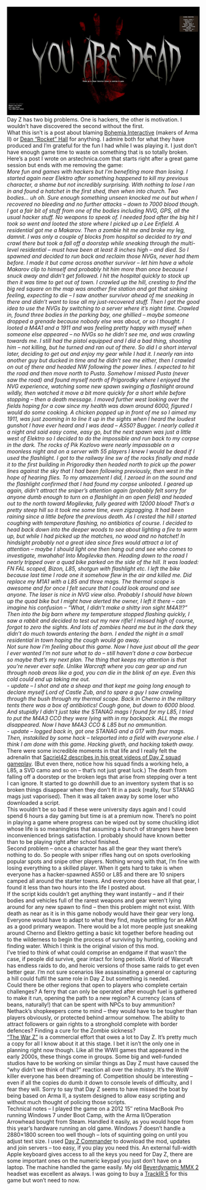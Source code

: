 ![Death Screen for Day Z](assets/dayzyouaredeadpvp.jpg)  
Day Z has two big problems. One is hackers, the other is motivation. I wouldn’t have discovered the second without the first.  
 What this isn’t is a post about blaming [Bohemia Interactive](http://www.bistudio.com/ "Bohemia Interactive") (makers of Arma II) or [Dean “Rocket” Hall](http://www.rockpapershotgun.com/tag/dean-rocket-hall/ "Rock Paper Shotgun") for anything. I admire both for what they have produced and I’m grateful for the fun I had while I was playing it. I just don’t have enough game time to waste on something that is so totally broken.  
 Here’s a post I wrote on arstechnica.com that starts right after a great game session but ends with me removing the game:  
 _More fun and games with hackers but I’m benefiting more than losing. I started again near Elektro after something happened to kill my previous character, a shame but not incredibly surprising. With nothing to lose I ran in and found a hatchet in the first shed, then when into church. Two bodies… uh oh. Sure enough something unseen knocked me out but when I recovered no bleeding and no further attacks – down to 7000 blood though. I got a fair bit of stuff from one of the bodies including NVG, GPS, all the usual hacker stuff. No weapons to speak of. I needed food after the big hit I took so went and looted the store where I picked up a Lee Enfield. A residential got me a Makarov. Then a zombie hit me and broke my leg, damnit. I was only a couple of blocks from hospital so decided to try and crawl there but took a fall off a doorstep while sneaking through the multi-level residential – must have been at least 8 inches high – and died. So I spawned and decided to run back and reclaim those NVGs, never had them before. I made it but came across another survivor – let him have a whole Makarov clip to himself and probably hit him more than once because I snuck away and didn’t get followed. I hit the hospital quickly to stock up then it was time to get out of town. I crawled up the hill, cresting to find the big red square on the map was another fire station and got that sinking feeling, expecting to die – I saw another survivor ahead of me sneaking in there and didn’t want to lose all my just-recovered stuff. Then I got the good idea to use the NVGs by switching to a server where it’s night time. Crawled in, found three bodies in the parking bay, one ghillied – maybe someone dropped a grenade because nobody else was about, or so I thought. I looted a M4A1 and a 1911 and was feeling pretty happy with myself when someone else appeared – no NVGs so he didn’t see me, and was crawling towards me. I still had the pistol equipped and I did a bad thing, shooting him – not killing, but he turned and ran out of there. So did I a short interval later, deciding to get out and enjoy my gear while I had it. I nearly ran into another guy but ducked in time and he didn’t see me either, then I crawled on out of there and headed NW following the power lines. I expected to hit the road and then move north to Pusta. Somehow I missed Pusta (never saw the road) and found myself north of Prigorodky where I enjoyed the NVG experience, watching some new spawn swinging a flashlight around wildly, then watched it move a bit more quickly for a short while before stopping – then a death message. I moved further west looking over the fields hoping for a cow since my health was down around 6000, figured I would do some cooking. A chicken popped up in front of me so I aimed my 1911, was just zooming in to line it up in the sights when I heard the loudest gunshot I have ever heard and I was dead – AS50? Bugger. I nearly called it a night and said easy come, easy go, but the next spawn was just a little west of Elektro so I decided to do the impossible and run back to my corpse in the dark. The rocks of Pik Kozlovo were nearly impassable on a moonless night and on a server with 55 players I knew I would be dead if I used the flashlight. I got to the railway line sw of the rocks finally and made it to the first building in Prigorodky then headed north to pick up the power lines against the sky that I had been following previously, then west in the hope of hearing flies. To my amazement I did, I zeroed in on the sound and the flashlight confirmed that I had found my corpse unlooted. I geared up again, didn’t attract the sniper’s attention again (probably felt sorry for anyone dumb enough to turn on a flashlight in an open field) and headed out to the north toward Mogilevka, fully geared with 12000 blood! That’s a pretty steep hill so it took me some time, even zigzagging. It had been raining since a little before the previous death. As I crested the hill I started coughing with temperature flashing, no antibiotics of course. I decided to head back down into the deeper woods to see about lighting a fire to warm up, but while I had picked up the matches, no wood and no hatchet! In hindsight probably not a great idea since fires would attract a lot of attention – maybe I should light one then hang out and see who comes to investigate, mwahaha! Into Mogilevka then. Heading down to the road I nearly tripped over a quad bike parked on the side of the hill. It was loaded: FN FAL scoped, Bizon, L85, shotgun with flashlight etc. I left the bike because last time I rode one it somehow flew in the air and killed me. Did replace my M1A1 with a L85 and three mags. The thermal scope is awesome and for once I felt secure that I could look around and see anyone. The laser is nice in NVG view also. Probably I should have blown up the quad bike but I might have alerted the owner, I left it there – can imagine his confusion – “What, I didn’t make a shitty iron sight M4A1!?” Then into the big barn where my temperature stopped flashing quickly, I saw a rabbit and decided to test out my new rifle! I missed high of course, forgot to zero the sights. And lots of zombies heard me but in the dark they didn’t do much towards entering the barn. I ended the night in a small residential in town hoping the cough would go away._  
 _Not sure how I’m feeling about this game. Now I have just about all the gear I ever wanted I’m not sure what to do – still haven’t done a cow barbecue so maybe that’s my next plan. The thing that keeps my attention is that you’re never ever safe. Unlike Warcraft where you can gear up and run through noob areas like a god, you can die in the blink of an eye. Even this cold could end up taking me out._  
 _- update – I shot and ate a sheep and that kept me going long enough to declare myself Lord of Castle Zub, and to spare a guy I saw crawling through the bush through my thermal scope. Back in Cherno in the military tents there was a box of antibiotics! Cough gone, but down to 6000 blood. And stupidly I didn’t just take the STANAG mags I found for my L85, I tried to put the M4A3 CCO they were lying with in my backpack. ALL the mags disappeared. Now I have M4A3 CCO & L85 but no ammunition._  
 _- update – logged back in, got one STANAG and a G17 with four mags. Then, instakilled by some hack – teleported into a field with everyone else. I think I am done with this game. Hacking giveth, and hacking taketh away._  
 There were some incredible moments in that life and I really felt the adrenalin that [Sacriel42 describes in his great videos of Day Z squad gameplay](http://www.youtube.com/user/sacriel42 "Sacriel Day Z squad video"). (But even there, notice how his squad finds a working helo, a L85, a SVD camo and so on – that’s not just great luck.) The death from falling off a doorstep or the broken legs that arise from stepping over a tent I can ignore. It started to go downhill due to an inventory system that is so broken things disappear when they don’t fit in a pack (really, four STANAG mags just vaporised). Then it was all taken away by some loser who downloaded a script.  
 This wouldn’t be so bad if these were university days again and I could spend 6 hours a day gaming but time is at a premium now. There’s no point in playing a game where progress can be wiped out by some chuckling idiot whose life is so meaningless that assuming a bunch of strangers have been inconvenienced brings satisfaction. I probably should have known better than to be playing right after school finished.  
 Second problem – once a character has all the gear they want there’s nothing to do. So people with sniper rifles hang out on spots overlooking popular spots and snipe other players. Nothing wrong with that, I’m fine with losing everything to a skilled player. When it gets hard to take is when everyone has a hacker-spawned AS50 or L85 and there are 10 snipers camped all around the starter towns. And everyone does have all that gear, I found it less than two hours into the life I posted about.  
 If the script kids couldn’t get anything they want instantly – and if their bodies and vehicles full of the rarest weapons and gear weren’t lying around for any new spawn to find – then this problem might not exist. With death as near as it is in this game nobody would have their gear very long. Everyone would have to adapt to what they find, maybe settling for an AKM as a good primary weapon. There would be a lot more people just sneaking around Cherno and Elektro getting a basic kit together before heading out to the wilderness to begin the process of surviving by hunting, cooking and finding water. Which I think is the original vision of this mod.  
 I’ve tried to think of what could comprise an endgame if that wasn’t the case, if people did survive, gear intact for long periods. World of Warcraft has endless raids to do, and heroic versions of those same raids to get even better gear. I’m not sure scenarios like assassinating a general or capturing a hill could fulfil the same role in Day Z but something is needed.  
 Could there be other regions that open to players who complete certain challenges? A ferry that can only be operated after enough fuel is gathered to make it run, opening the path to a new region? A currency (cans of beans, naturally!) that can be spent with NPCs to buy ammunition? Nethack’s shopkeepers come to mind – they would have to be tougher than players obviously, or protected behind armour somehow. The ability to attract followers or gain rights to a stronghold complete with border defences? Finding a cure for the Zombie sickness?  
 [“The War Z”](http://thewarz.com/ "<cough>blatant copy that sucks</cough>") is a commercial effort that owes a lot to Day Z. It’s pretty much a copy for all I know about it at this stage. I bet it isn’t the only one in planning right now though. Like all the WWII games that appeared in the early 2000s, these things come in groups. Some big and well-funded studios have to be working on similar things as Day Z must have caused the “why didn’t we think of that?” reaction all over the industry. It’s the WoW killer everyone has been dreaming of. Competition should be interesting – even if all the copies do dumb it down to console levels of difficulty, and I fear they will. Sorry to say that Day Z seems to have missed the boat by being based on Arma II, a system designed to allow easy scripting and without much thought of policing those scripts.  
 Technical notes – I played the game on a 2012 15″ retina MacBook Pro running Windows 7 under Boot Camp, with the Arma II/Operation Arrowhead bought from Steam. Handled it easily, as you would hope from this year’s hardware running an old game. Windows 7 doesn’t handle a 2880×1800 screen too well though – lots of squinting going on until you adjust text size. I used [Day Z Commander](http://www.dayzcommander.com/ "Day Z Commander") to download the mod, updates and join servers – too easy, if you play you need this. An external full-width Apple keyboard gives access to all the keys you need for Day Z, there are some important ones on the numeric keypad you just don’t have on a laptop. The machine handled the game easily. My old [Beyerdynamic MMX 2](http://www.headphone.com/rightbetweenyourears/?p=2311 "Beyerdynamic MMX 2") headset was excellent as always. I was going to buy a [TrackIR 5](http://www.naturalpoint.com/trackir/products/trackir5/ "TrackIR 5") for this game but won’t need to now.